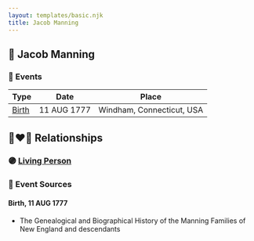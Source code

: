 ```yaml
---
layout: templates/basic.njk
title: Jacob Manning
---
```

## 🔵 Jacob Manning

### 📆 Events

Type | Date | Place
------ | ------ | ------
[Birth](#event-0e41eb3b-c709-4adf-a948-08460c4f1d41) | 11 AUG 1777 | Windham, Connecticut, USA

## 👩‍❤️‍👨 Relationships

### 🟣 [Living Person](/people/9/99413171)

### 📰 Event Sources

#### <a id="event-0e41eb3b-c709-4adf-a948-08460c4f1d41"></a> Birth, 11 AUG 1777
* The Genealogical and Biographical History of the Manning Families of New England and descendants